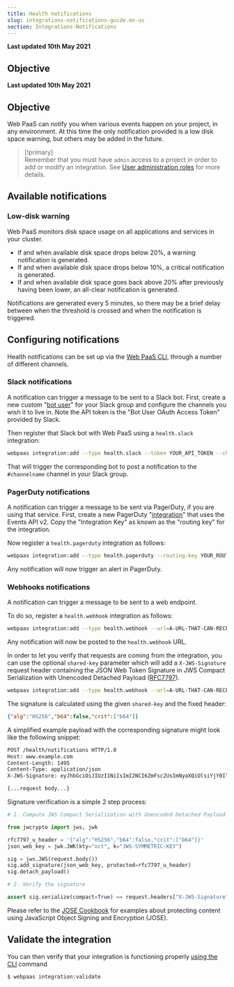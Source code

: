 ```yaml
---
title: Health notifications
slug: integrations-notifications-guide.en-us
section: Integrations-Notifications
---
```


**Last updated 10th May 2021**



## Objective  

**Last updated 10th May 2021**


## Objective  

Web PaaS can notify you when various events happen on your project, in any environment. At this time the only notification provided is a low disk space warning, but others may be added in the future.

> [!primary]  
> Remember that you must have `admin` access to a project in order to add or modify an integration.  See [User administration roles](../administration-users#user-roles) for more details.
> 

## Available notifications

### Low-disk warning

Web PaaS monitors disk space usage on all applications and services in your cluster.

* If and when available disk space drops below 20%, a warning notification is generated.
* If and when available disk space drops below 10%, a critical notification is generated.
* If and when available disk space goes back above 20% after previously having been lower, an all-clear notification is generated.

Notifications are generated every 5 minutes, so there may be a brief delay between when the threshold is crossed and when the notification is triggered.

## Configuring notifications

Health notifications can be set up via the [Web PaaS CLI](../development-cli), through a number of different channels.

### Slack notifications

A notification can trigger a message to be sent to a Slack bot.  First, create a new custom "[bot user](https://api.slack.com/bot-users)" for your Slack group and configure the channels you wish it to live in.  Note the API token is the "Bot User OAuth Access Token" provided by Slack.

Then register that Slack bot with Web PaaS using a `health.slack` integration:

```bash
webpaas integration:add --type health.slack --token YOUR_API_TOKEN --channel '#channelname'
```

That will trigger the corresponding bot to post a notification to the `#channelname` channel in your Slack group.

### PagerDuty notifications

A notification can trigger a message to be sent via PagerDuty, if you are using that service.  First, create a new PagerDuty "[integration](https://support.pagerduty.com/docs/services-and-integrations)" that uses the Events API v2.  Copy the "Integration Key" as known as the "routing key" for the integration.

Now register a `health.pagerduty` integration as follows:


```bash
webpaas integration:add --type health.pagerduty --routing-key YOUR_ROUTING_KEY
```

Any notification will now trigger an alert in PagerDuty.

### Webhooks notifications

A notification can trigger a message to be sent to a web endpoint.

To do so, register a `health.webhook` integration as follows:

```bash
webpaas integration:add --type health.webhook --url=A-URL-THAT-CAN-RECEIVE-THE-POSTED-JSON
```

Any notification will now be posted to the `health.webhook` URL.

In order to let you verify that requests are coming from the integration, you can use the optional `shared-key` parameter which will add a `X-JWS-Signature` request header containing the JSON Web Token Signature in JWS Compact Serialization with Unencoded Detached Payload ([RFC7797](https://tools.ietf.org/html/rfc7797)).

```bash
webpaas integration:add --type health.webhook --url=A-URL-THAT-CAN-RECEIVE-THE-POSTED-JSON --shared-key JWS-SYMMETRIC-KEY
```

The signature is calculated using the given `shared-key` and the fixed header:

```json
{"alg":"HS256","b64":false,"crit":["b64"]}
```

A simplified example payload with the corresponding signature might look like the following snippet:

```bash
POST /health/notifications HTTP/1.0
Host: www.example.com
Content-Length: 1495
Content-Type: application/json
X-JWS-Signature: eyJhbGciOiJIUzI1NiIsImI2NCI6ZmFsc2UsImNyaXQiOlsiYjY0Il19..fYW9qrjShmEArV17Z1kH6yudoXzpBE3PzJXq_OqrIfM

{...request body...}
```

Signature verification is a simple 2 step process:

```python
# 1. Compute JWS Compact Serialization with Unencoded Detached Payload

from jwcrypto import jws, jwk

rfc7797_u_header = '{"alg":"HS256","b64":false,"crit":["b64"]}'
json_web_key = jwk.JWK(kty="oct", k="JWS-SYMMETRIC-KEY")

sig = jws.JWS(request.body())
sig.add_signature(json_web_key, protected=rfc7797_u_header)
sig.detach_payload()

# 2. Verify the signature

assert sig.serialize(compact=True) == request.headers["X-JWS-Signature"]
```

Please refer to the [JOSE Cookbook](https://github.com/ietf-jose/cookbook) for examples about protecting content using JavaScript Object Signing and Encryption (JOSE).

## Validate the integration

You can then verify that your integration is functioning properly [using the CLI](../integrations-overview#validating-integrations) command

```bash
$ webpaas integration:validate
```
